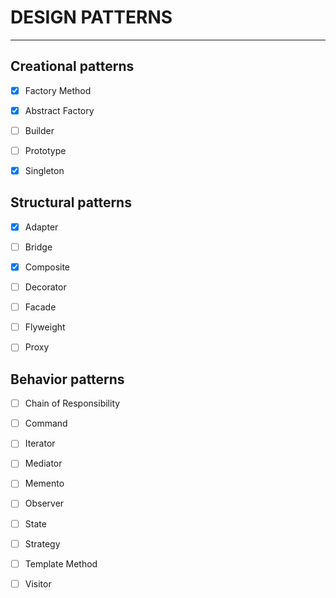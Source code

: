 # DESIGN PATTERNS
---

## Creational patterns

- [x] Factory Method

- [x] Abstract Factory 

- [ ] Builder

- [ ] Prototype

- [x] Singleton


## Structural patterns

- [x] Adapter

- [ ] Bridge 

- [x] Composite 

- [ ] Decorator

- [ ] Facade

- [ ] Flyweight

- [ ] Proxy

## Behavior patterns

- [ ] Chain of Responsibility

- [ ] Command

- [ ] Iterator

- [ ] Mediator

- [ ] Memento

- [ ] Observer 

- [ ] State

- [ ] Strategy

- [ ] Template Method

- [ ] Visitor
